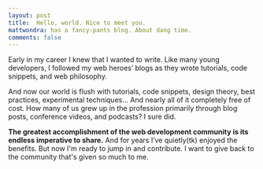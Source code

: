 ```yaml
---
layout: post
title:  Hello, world. Nice to meet you.
mattwondra: has a fancy-pants blog. About dang time.
comments: false
---
```


<p class="standout">Early in my career I knew that I wanted to write. Like many young developers, I followed my web heroes’ blogs as they wrote tutorials, code snippets, and web philosophy.</p>

<!-- Like many young web developers, I religiously devoured my RSS reader full of tutorials, code snippets, and web philosophy. And after all that reading, all I knew was that I wanted to be a part of it. -->

And now our world is flush with tutorials, code snippets, design theory, best practices, experimental techniques... And nearly all of it completely free of cost. How many of us grew up in the profession primarily through blog posts, conference videos, and podcasts? I sure did.

**The greatest accomplishment of the web development community is its endless imperative to share.** And for years I’ve quietly(tk) enjoyed the benefits. But now I'm ready to jump in and contribute. I want to give back to the community that's given so much to me.
